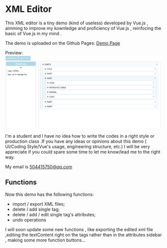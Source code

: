 # XML Editor

This XML editor is a tiny demo (kind of useless) developed by Vue.js , aimming to improve my kownledge and proficiency of Vue.js , reinfocing the basic of Vue.js in my mind .

The demo is uploaded on the Github Pages: 
[Demo Page](https://sunnysunmoon.github.io/XML-editor/)

Preview: 
![preview](/pic/preview.png)

I'm a student and I have no idea how to write the codes in a right style or production class .If you have any ideas or opinions about this demo ( UI/Coding Style/Vue's usage, engineering structure, etc.) I will be very appreciate if you could  spare some time to let me know/lead me to the right way.

My email is 504415750@qq.com

## Functions
Now this demo has the following functions: 
+ import / export XML files;
+ delete / add single tag;
+ delete / add / edit single tag's attributes;
+ undo operations

I will soon update some new functions , like exporting the edited xml file ,editing the textContent right on the tags rather than in the attributes sidebar ,  making some more function buttons...